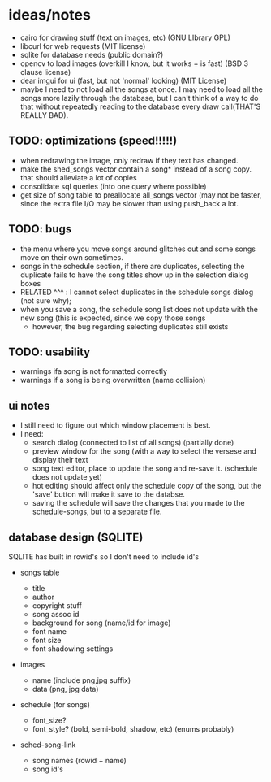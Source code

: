 # ideas/notes
- cairo for drawing stuff (text on images, etc)  (GNU LIbrary GPL)
- libcurl for web requests  (MIT license)
- sqlite for database needs (public domain?)
- opencv to load images (overkill I know, but it works + is fast) (BSD 3 clause license) 
- dear imgui for ui (fast, but not 'normal' looking) (MIT License)
- maybe I need to not load all the songs at once. I may need to load all the songs 
  more lazily through the database, but I can't think of a way to do that without
  repeatedly reading to the database every draw call(THAT'S REALLY BAD). 

## TODO: optimizations (speed!!!!!)
- when redrawing the image, only redraw if they text has changed.
- make the shed_songs vector contain a song* instead of a song copy. 
  that should alleviate a lot of copies
- consolidate sql queries (into one query where possible)
- get size of song table to preallocate all_songs vector (may not be faster, since the extra file I/O may be slower than using push_back a lot.

## TODO: bugs 
- the menu where you move songs around glitches out and some songs move on their own sometimes.
- songs in the schedule section, if there are duplicates, selecting the duplicate fails to have the song titles show up in the selection dialog boxes
 - RELATED ^^^ : I cannot select duplicates in the schedule songs dialog (not sure why);
 - when you save a song, the schedule song list does not update with the new song (this is expected, since we copy those songs
      - however, the bug regarding selecting duplicates still exists

## TODO: usability
- warnings ifa  song is not formatted correctly
- warnings if a song is being overwritten (name collision)

## ui notes
- I still need to figure out which window placement is best. 
- I need:
  - search dialog (connected to list of all songs) (partially done)
  - preview window for the song (with a way to select the versese and display their text
  - song text editor, place to update the song and re-save it. (schedule does not update yet)
  - hot editing should affect only the schedule copy of the song, but the 'save' button will make it save to the databse.
  - saving the schedule will save the changes that you made to the schedule-songs, but to a separate file.

## database design (SQLITE)
SQLITE has built in rowid's so I don't need to include id's
- songs table
    - title
    - author
    - copyright stuff
    - song assoc id 
    - background for song (name/id for image)
    - font name
    - font size 
    - font shadowing settings

- images
    - name (include png,jpg suffix)
    - data (png, jpg data)

- schedule (for songs)
    - font_size?
    - font_style? (bold, semi-bold, shadow, etc) (enums probably)

- sched-song-link
    - song names (rowid + name)
    - song id's

